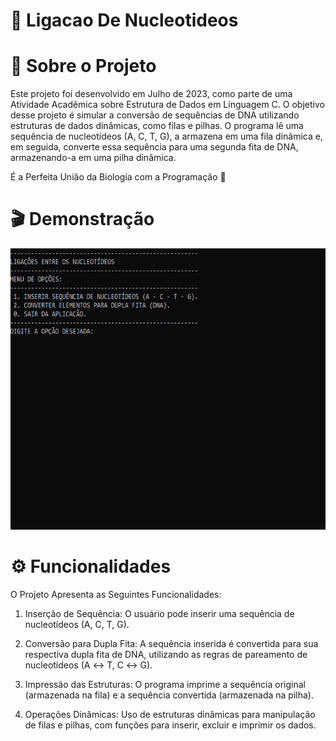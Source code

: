 # 🧬 Ligacao De Nucleotideos 

# 📌 Sobre o Projeto 

Este projeto foi desenvolvido em Julho de 2023, como parte de uma Atividade Acadêmica sobre Estrutura de Dados em Linguagem C. O objetivo desse projeto é simular a conversão de sequências de DNA utilizando estruturas de dados dinâmicas, como filas e pilhas. O programa lê uma sequência de nucleotídeos (A, C, T, G), a armazena em uma fila dinâmica e, em seguida, converte essa sequência para uma segunda fita de DNA, armazenando-a em uma pilha dinâmica.

É a Perfeita União da Biologia com a Programação 🍃

# 🎬 Demonstração 

<p align="center">
  <img width="600" height="450" src="assets/ligação-de-nucleotideos (GIF).gif">
</p>

# ⚙️ Funcionalidades

O Projeto Apresenta as Seguintes Funcionalidades:

1. Inserção de Sequência: O usuário pode inserir uma sequência de nucleotídeos (A, C, T, G).

2. Conversão para Dupla Fita: A sequência inserida é convertida para sua respectiva dupla fita de DNA, utilizando as regras de pareamento de nucleotídeos (A ↔ T, C ↔ G).
   
3. Impressão das Estruturas: O programa imprime a sequência original (armazenada na fila) e a sequência convertida (armazenada na pilha).

4. Operações Dinâmicas: Uso de estruturas dinâmicas para manipulação de filas e pilhas, com funções para inserir, excluir e imprimir os dados.

